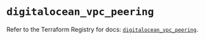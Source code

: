 # `digitalocean_vpc_peering`

Refer to the Terraform Registry for docs: [`digitalocean_vpc_peering`](https://registry.terraform.io/providers/digitalocean/digitalocean/2.65.0/docs/resources/vpc_peering).
